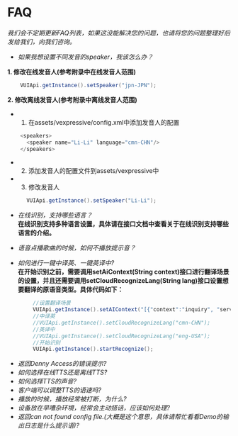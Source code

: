 FAQ
=
*我们会不定期更新FAQ列表，如果这没能解决您的问题，也请将您的问题整理好后发给我们，向我们咨询。*

- *如果我想设置不同发音的speaker，我该怎么办？*  

**1. 修改在线发音人(参考附录中在线发音人范围)**  
```Java
    VUIApi.getInstance().setSpeaker("jpn-JPN");
```  
**2. 修改离线发音人(参考附录中离线发音人范围)**  
  - 1. 在assets/vexpressive/config.xml中添加发音人的配置
  ```Java
      <speakers>
        <speaker name="Li-Li" language="cmn-CHN"/>
      </speakers>
  ```  
  - 2. 添加发音人的配置文件到assets/vexpressive中  
  - 3. 修改发音人
  ```Java
        VUIApi.getInstance().setSpeaker("Li-Li");

  ```


- *在线识别，支持哪些语言？*  
**在线识别支持多种语言设置，具体请在接口文档中查看关于在线识别支持哪些语言的介绍。**

- *语音点播歌曲的时候，如何不播放提示音？*  
- *如何进行一键中译英、一键英译中?*  
**在开始识别之前，需要调用setAiContext(String context)接口进行翻译场景的设置，并且还需要调用setCloudRecognizeLang(String lang)接口设置想要翻译的原语音类型。具体代码如下：**
```Java
        //设置翻译场景
        VUIApi.getInstance().setAIContext("[{"context":"inquiry", "service":"Translator" }]");
        //中译英
        //VUIApi.getInstance().setCloudRecognizeLang("cmn-CHN");
        //英译中
        //VUIApi.getInstance().setCloudRecognizeLang("eng-USA");
        //开始识别
        VUIApi.getInstance().startRecognize();
```
- *返回Denny Access的错误提示?*  
- *如何选择在线TTS还是离线TTS?*  
- *如何选择TTS的声音?*  
- *客户端可以调整TTS的语速吗?*  
- *播放的时候，播放经常被打断，为什么?*  
- *设备放在早嘈杂环境，经常会主动搭话，应该如何处理?*  
- *返回can not found config file.(大概是这个意思，具体请帮忙看看Demo的输出日志是什么提示语)?*  
